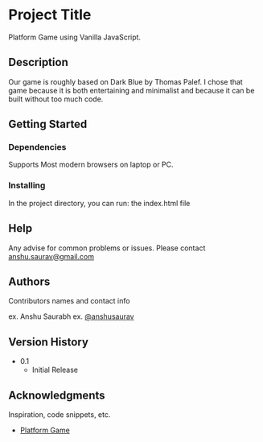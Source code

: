 # Project Title

Platform Game using Vanilla JavaScript.

## Description

Our game is roughly based on Dark Blue by Thomas Palef. I chose that game because it is both entertaining and minimalist and because it can be built without too much code.

## Getting Started

### Dependencies

Supports Most modern browsers on laptop or PC.

### Installing

In the project directory, you can run:
the index.html file

## Help

Any advise for common problems or issues. Please contact anshu.saurav@gmail.com

## Authors

Contributors names and contact info

ex. Anshu Saurabh
ex. [@anshusaurav](https://twitter.com/anshusaurav)

## Version History

- 0.1
  - Initial Release

## Acknowledgments

Inspiration, code snippets, etc.

- [Platform Game](https://eloquentjavascript.net/16_game.html)
